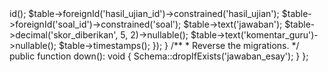 <?php

use Illuminate\Database\Migrations\Migration;
use Illuminate\Database\Schema\Blueprint;
use Illuminate\Support\Facades\Schema;

return new class extends Migration
{
    // nanti wajid di komen ini
    /**
     * Run the migrations.
     */
    public function up(): void
    {
        Schema::create('jawaban_esay', function (Blueprint $table) {
            $table->id();
            $table->foreignId('hasil_ujian_id')->constrained('hasil_ujian');
            $table->foreignId('soal_id')->constrained('soal');
            $table->text('jawaban');
            $table->decimal('skor_diberikan', 5, 2)->nullable();
            $table->text('komentar_guru')->nullable();
            $table->timestamps();
        });
    }

    /**
     * Reverse the migrations.
     */
    public function down(): void
    {
        Schema::dropIfExists('jawaban_esay');
    }
};
